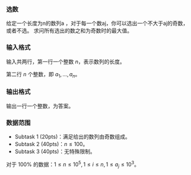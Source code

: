 ### 选数

给定一个长度为n的数列a ，对于每一个数aj，你可以选出一个不大于aj的奇数，或者不选。
求问所有选出的数之和为奇数时的最大值。

### 输入格式

输入共两行，第一行一个整数 $n$，表示数列的长度。

第二行 $n$ 个整数，即 $a_1, \ldots, a_n$。

### 输出格式

输出一行一个整数，为答案。

### 数据范围

- Subtask 1 (20pts)：满足给出的数列由奇数组成。
- Subtask 2 (40pts)：$n \leq 100$。
- Subtask 3 (40pts)：无特殊限制。

对于 100% 的数据：$1 \leq n \leq 10^5, 1 \leq i \leq n, 1 \leq a_j \leq 10^3$。

